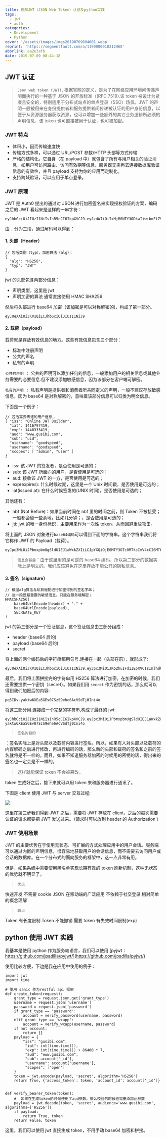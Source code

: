 ```yaml
---
title: 理解JWT（JSON Web Token）认证及python实践
tags:
  - jwt
  - auth
categories:
  - Development
  - Python
cover: '/assets/images/imgs20190709084601.webp'
reprint: 'https://segmentfault.com/a/1190000010312468'
abbrlink: aa2e3afb
date: 2019-07-09 08:44:18
---
```


## JWT 认证

> `Json web token (JWT)`, 根据官网的定义，是为了在网络应用环境间传递声明而执行的一种基于 JSON 的开放标准（(RFC 7519).该
> token 被设计为紧凑且安全的，特别适用于分布式站点的单点登录（SSO）场景。JWT
> 的声明一般被用来在身份提供者和服务提供者间传递被认证的用户身份信息，以便于从资源服务器获取资源，也可以增加一些额外的其它业务逻辑所必须的声明信息，该
> token 也可直接被用于认证，也可被加密。

<!-- more -->

### JWT 特点

- 体积小，因而传输速度快
- 传输方式多样，可以通过 URL/POST 参数/HTTP 头部等方式传输
- 严格的结构化。它自身（在 payload 中）就包含了所有与用户相关的验证消息，如用户可访问路由、访问有效期等信息，服务器无需再去连接数据库验证信息的有效性，并且
  payload 支持为你的应用而定制化。
- 支持跨域验证，可以应用于单点登录。

### JWT 原理

JWT 是 Auth0 提出的通过对 JSON 进行加密签名来实现授权验证的方案，编码之后的 JWT 看起来是这样的一串字符：

```
eyJhbGciOiJIUzI1NiIsInR5cCI6IkpXVCJ9.eyJzdWIiOiIxMjM0NTY3ODkwIiwibmFtZSI6IkpvaG4gRG9lIiwiYWRtaW4iOnRydWV9.TJVA95OrM7E2cBab30RMHrHDcEfxjoYZgeFONFh7HgQ
```

由 `.` 分为三段，通过解码可以得到：

#### 1. 头部（Header）

```
// 包括类别（typ）、加密算法（alg）；
{
  "alg": "HS256",
  "typ": "JWT"
}
```

jwt 的头部包含两部分信息：

- 声明类型，这里是 jwt
- 声明加密的算法 通常直接使用 HMAC SHA256

然后将头部进行 base64 加密（该加密是可以对称解密的)，构成了第一部分。

```
eyJ0eXAiOiJKV1QiLCJhbGciOiJIUzI1NiJ9
```

#### 2. 载荷（payload）

载荷就是存放有效信息的地方。这些有效信息包含三个部分：

- 标准中注册声明
- 公共的声名
- 私有的声明

`公共的声明 ：`
公共的声明可以添加任何的信息，一般添加用户的相关信息或其他业务需要的必要信息.但不建议添加敏感信息，因为该部分在客户端可解密。

`私有的声明 ：`
私有声明是提供者和消费者所共同定义的声明，一般不建议存放敏感信息，因为 base64 是对称解密的，意味着该部分信息可以归类为明文信息。

下面是一个例子：

```
// 包括需要传递的用户信息；
{ "iss": "Online JWT Builder",
  "iat": 1416797419,
  "exp": 1448333419,
  "aud": "www.gusibi.com",
  "sub": "uid",
  "nickname": "goodspeed",
  "username": "goodspeed",
  "scopes": [ "admin", "user" ]
}
```

- iss: 该 JWT 的签发者，是否使用是可选的；
- sub: 该 JWT 所面向的用户，是否使用是可选的；
- aud: 接收该 JWT 的一方，是否使用是可选的；
- exp(expires): 什么时候过期，这里是一个 Unix 时间戳，是否使用是可选的；
- iat(issued at): 在什么时候签发的(UNIX 时间)，是否使用是可选的；

其他还有：

- nbf (Not Before)：如果当前时间在 nbf 里的时间之前，则 Token 不被接受；一般都会留一些余地，比如几分钟；，是否使用是可选的；
- jti: jwt 的唯一身份标识，主要用来作为一次性 token，从而回避重放攻击。

将上面的 JSON 对象进行`base64编码`可以得到下面的字符串。这个字符串我们将它称作 JWT 的 Payload（载荷）。

```
eyJpc3MiOiJPbmxpbmUgSldUIEJ1aWxkZXIiLCJpYXQiOjE0MTY3OTc0MTksImV4cCI6MTQ0ODMzMzQxOSwiYXVkIjoid3d3Lmd1c2liaS5jb20iLCJzdWIiOiIwMTIzNDU2Nzg5Iiwibmlja25hbWUiOiJnb29kc3BlZWQiLCJ1c2VybmFtZSI6Imdvb2RzcGVlZCIsInNjb3BlcyI6WyJhZG1pbiIsInVzZXIiXX0
```

> `信息会暴露`：由于这里用的是可逆的 base64 编码，所以第二部分的数据实际上是明文的。我们应该避免在这里存放不能公开的隐私信息。

#### 3. 签名（signature）

```
// 根据alg算法与私有秘钥进行加密得到的签名字串；
// 这一段是最重要的敏感信息，只能在服务端解密；
HMACSHA256(
    base64UrlEncode(header) + "." +
    base64UrlEncode(payload),
    SECREATE_KEY
)
```

jwt 的第三部分是一个签证信息，这个签证信息由三部分组成：

- header (base64 后的)
- payload (base64 后的)
- secret

将上面的两个编码后的字符串都用句号.连接在一起（头部在前），就形成了:

```
eyJ0eXAiOiJKV1QiLCJhbGciOiJIUzI1NiJ9.eyJpc3MiOiJKb2huIFd1IEpXVCIsImlhdCI6MTQ0MTU5MzUwMiwiZXhwIjoxNDQxNTk0NzIyLCJhdWQiOiJ3d3cuZXhhbXBsZS5jb20iLCJzdWIiOiJqcm9ja2V0QGV4YW1wbGUuY29tIiwiZnJvbV91c2VyIjoiQiIsInRhcmdldF91c2VyIjoiQSJ9
```

最后，我们将上面拼接完的字符串用 HS256 算法进行加密。在加密的时候，我们还需要提供一个密钥（secret）。如果我们用 `secret`
作为密钥的话，那么就可以得到我们加密后的内容:

```
pq5IDv-yaktw6XEa5GEv07SzS9ehe6AcVSdTj0Ini4o
```

将这三部分用.连接成一个完整的字符串,构成了最终的 jwt:

```
eyJhbGciOiJIUzI1NiIsInR5cCI6IkpXVCJ9.eyJpc3MiOiJPbmxpbmUgSldUIEJ1aWxkZXIiLCJpYXQiOjE0MTY3OTc0MTksImV4cCI6MTQ0ODMzMzQxOSwiYXVkIjoid3d3Lmd1c2liaS5jb20iLCJzdWIiOiIwMTIzNDU2Nzg5Iiwibmlja25hbWUiOiJnb29kc3BlZWQiLCJ1c2VybmFtZSI6Imdvb2RzcGVlZCIsInNjb3BlcyI6WyJhZG1pbiIsInVzZXIiXX0.pq5IDv-yaktw6XEa5GEv07SzS9ehe6AcVSdTj0Ini4o
```

> `签名的目的`
>
：签名实际上是对头部以及载荷内容进行签名。所以，如果有人对头部以及载荷的内容解码之后进行修改，再进行编码的话，那么新的头部和载荷的签名和之前的签名就将是不一样的。而且，如果不知道服务器加密的时候用的密钥的话，得出来的签名也一定会是不一样的。
> 这样就能保证 token 不会被篡改。

token 生成好之后，接下来就可以用 token 来和服务器进行通讯了。

下图是 client 使用 JWT 与 server 交互过程:

![](/assets/images/imgs20190709084721.webp)

这里在第三步我们得到 JWT 之后，需要将 JWT 存放在 client，之后的每次需要认证的请求都要把 JWT 发送过来。（请求时可以放到
header 的 Authorization ）

### JWT 使用场景

JWT 的主要优势在于使用无状态、可扩展的方式处理应用中的用户会话。服务端可以通过内嵌的声明信息，很容易地获取用户的会话信息，而不需要去访问用户或会话的数据库。在一个分布式的面向服务的框架中，这一点非常有用。

但是，如果系统中需要使用黑名单实现长期有效的 token 刷新机制，这种无状态的优势就不明显了。

> ```
> 优点
> ```

快速开发
不需要 cookie
JSON 在移动端的广泛应用
不依赖于社交登录
相对简单的概念理解

> ```
> 缺点
> ```

Token 有长度限制
Token 不能撤销
需要 token 有失效时间限制(exp)

## python 使用 JWT 实践

我基本是使用 python
作为服务端语言，我们可以使用 [pyjwt：https://github.com/jpadilla/pyjwt/](https://github.com/jpadilla/pyjwt/)

使用比较方便，下边是我在应用中使用的例子：

```
import jwt
import time

# 使用 sanic 作为restful api 框架
def create_token(request):
    grant_type = request.json.get('grant_type')
    username = request.json['username']
    password = request.json['password']
    if grant_type == 'password':
        account = verify_password(username, password)
    elif grant_type == 'wxapp':
        account = verify_wxapp(username, password)
    if not account:
        return {}
    payload = {
        "iss": "gusibi.com",
         "iat": int(time.time()),
         "exp": int(time.time()) + 86400 * 7,
         "aud": "www.gusibi.com",
         "sub": account['_id'],
         "username": account['username'],
         "scopes": ['open']
    }
    token = jwt.encode(payload, 'secret', algorithm='HS256')
    return True, {'access_token': token, 'account_id': account['_id']}


def verify_bearer_token(token):
    #  如果在生成token的时候使用了aud参数，那么校验的时候也需要添加此参数
    payload = jwt.decode(token, 'secret', audience='www.gusibi.com', algorithms=['HS256'])
    if payload:
        return True, token
    return False, token
```

这里，我们可以使用 jwt 直接生成 token，不用手动 base64 加密和拼接。
